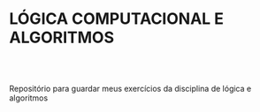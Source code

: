 <h1>LÓGICA COMPUTACIONAL E ALGORITMOS</h1>

<br />
<br />

<p>Repositório para guardar meus exercícios da disciplina de lógica e algoritmos</p>